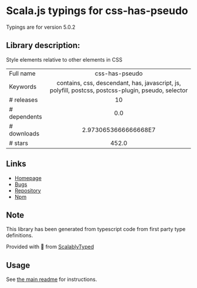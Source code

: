 
# Scala.js typings for css-has-pseudo

Typings are for version 5.0.2

## Library description:
Style elements relative to other elements in CSS

|                    |                 |
| ------------------ | :-------------: |
| Full name          | css-has-pseudo |
| Keywords           | contains, css, descendant, has, javascript, js, polyfill, postcss, postcss-plugin, pseudo, selector |
| # releases         | 10 |
| # dependents       | 0.0 |
| # downloads        | 2.9730653666666668E7 |
| # stars            | 452.0 |

## Links
- [Homepage](https://github.com/csstools/postcss-plugins/tree/main/plugins/css-has-pseudo#readme)
- [Bugs](https://github.com/csstools/postcss-plugins/issues)
- [Repository](https://github.com/csstools/postcss-plugins)
- [Npm](https://www.npmjs.com/package/css-has-pseudo)
    


## Note
This library has been generated from typescript code from first party type definitions.

Provided with :purple_heart: from [ScalablyTyped](https://github.com/oyvindberg/ScalablyTyped)

## Usage
See [the main readme](../../readme.md) for instructions.


